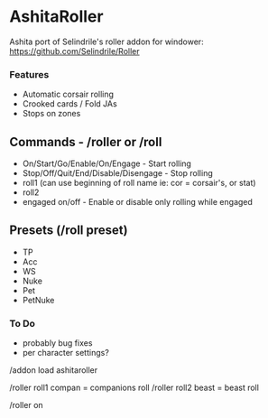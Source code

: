 # AshitaRoller
Ashita port of Selindrile's roller addon for windower: https://github.com/Selindrile/Roller  

### Features  
- Automatic corsair rolling
- Crooked cards / Fold JAs
- Stops on zones

## Commands - /roller or /roll  
- On/Start/Go/Enable/On/Engage - Start rolling  
- Stop/Off/Quit/End/Disable/Disengage - Stop rolling  
- roll1 <roll> (can use beginning of roll name ie: cor = corsair's, or stat)
- roll2 <roll>
- engaged on/off - Enable or disable only rolling while engaged

## Presets (/roll preset)  
- TP   
- Acc  
- WS  
- Nuke  
- Pet  
- PetNuke  


### To Do
- probably bug fixes
- per character settings?


/addon load ashitaroller

/roller roll1 compan = companions roll
/roller roll2 beast = beast roll

/roller on
